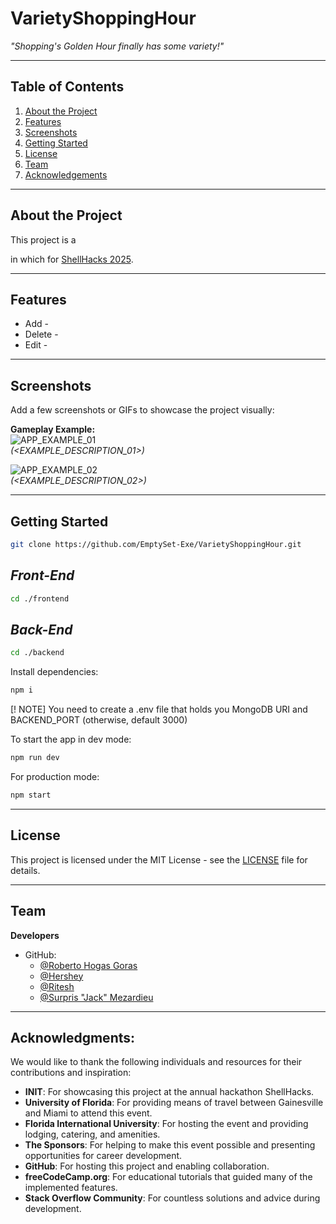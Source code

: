 # **VarietyShoppingHour**

*"Shopping's Golden Hour finally has some variety!"*

---

## **Table of Contents**
1. [About the Project](#about-the-project)  
2. [Features](#features)  
3. [Screenshots](#screenshots)  
4. [Getting Started](#getting-started)  
5. [License](#license)  
6. [Team](#team)
7. [Acknowledgements](#acknowledgments)

---

## **About the Project**
This project is a <FORM> in which <HOOK> for [ShellHacks 2025](https://shellhacks.net/).

---

## **Features**
- Add - <CONTENT>
- Delete - <CONTENT>
- Edit - <CONTENT>

---

## **Screenshots**
Add a few screenshots or GIFs to showcase the project visually:

**Gameplay Example:**  
![APP_EXAMPLE_01](GitHub/imgs/<app_example_01>.png)  
*(<EXAMPLE_DESCRIPTION_01>)*

![APP_EXAMPLE_02](GitHub/imgs/<app_example_02>.png)  
*(<EXAMPLE_DESCRIPTION_02>)*

---

## **Getting Started**

```sh
git clone https://github.com/EmptySet-Exe/VarietyShoppingHour.git
```

## *Front-End*
```sh
cd ./frontend
```

## *Back-End*
```sh
cd ./backend
```

Install dependencies:

```sh
npm i
```

[! NOTE]
You need to create a .env file that holds you MongoDB URI and BACKEND_PORT (otherwise, default 3000)

To start the app in dev mode:

```sh
npm run dev
```

For production mode:

```sh
npm start
```

---

## **License**
This project is licensed under the MIT License - see the [LICENSE](LICENSE) file for details.

---

## **Team**
**Developers**  

- GitHub:
  - [@Roberto Hogas Goras](https://github.com/rhogas)  
  - [@Hershey ](https://github.com/strigoaraneo)
  - [@Ritesh ](https://github.com/riteshhattarki)  
  - [@Surpris "Jack" Mezardieu](https://github.com/EmptySet-Exe)  



---

## **Acknowledgments**: 
  We would like to thank the following individuals and resources for their contributions and inspiration:
  - **INIT**: For showcasing this project at the annual hackathon ShellHacks.
  - **University of Florida**: For providing means of travel between Gainesville and Miami to attend this event.
  - **Florida International University**: For hosting the event and providing lodging, catering, and amenities.
  - **The Sponsors**: For helping to make this event possible and presenting opportunities for career development.
  - **GitHub**: For hosting this project and enabling collaboration.  
  - **freeCodeCamp.org**: For educational tutorials that guided many of the implemented features.
  - **Stack Overflow Community**: For countless solutions and advice during development.
